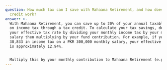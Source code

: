 ```yaml
---
question: How much tax can I save with Mahaana Retirement, and how does the tax
  credit work?
answer: >-
  With Mahaana Retirement, you can save up to 20% of your annual taxable income
  on income tax through a tax credit. To calculate your tax savings, determine
  your effective tax rate by dividing your monthly income tax by your monthly
  salary then multiplying by your fund contribution. For example, if you pay PKR
  38,833 in income tax on a PKR 300,000 monthly salary, your effective tax rate
  is approximately 12.94%. 


  Multiply this by your monthly contribution to Mahaana Retirement (e.g., PKR 60,000), and you could save around PKR 7,764 on your income tax the next month. For more details, watch this video: https://www.youtube.com/watch?v=oW2aw1k996s&t=1s.
---
```

